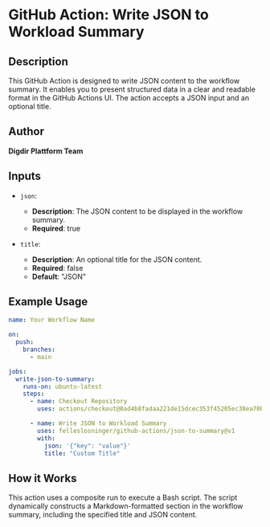 # GitHub Action: Write JSON to Workload Summary

## Description

This GitHub Action is designed to write JSON content to the workflow summary. It enables you to present structured data in a clear and readable format in the GitHub Actions UI. The action accepts a JSON input and an optional title.

## Author

**Digdir Plattform Team**

## Inputs

- `json`:

  - **Description**: The JSON content to be displayed in the workflow summary.
  - **Required**: true

- `title`:
  - **Description**: An optional title for the JSON content.
  - **Required**: false
  - **Default**: "JSON"

## Example Usage

```yaml
name: Your Workflow Name

on:
  push:
    branches:
      - main

jobs:
  write-json-to-summary:
    runs-on: ubuntu-latest
    steps:
      - name: Checkout Repository
        uses: actions/checkout@0ad4b8fadaa221de15dcec353f45205ec38ea70b # pin@v4.1.4

      - name: Write JSON to Workload Summary
        uses: felleslosninger/github-actions/json-to-summary@v1
        with:
          json: '{"key": "value"}'
          title: "Custom Title"
```

## How it Works

This action uses a composite run to execute a Bash script. The script dynamically constructs a Markdown-formatted section in the workflow summary, including the specified title and JSON content.
